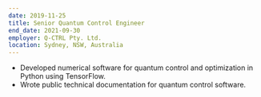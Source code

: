 ```yaml
---
date: 2019-11-25
title: Senior Quantum Control Engineer
end_date: 2021-09-30
employer: Q-CTRL Pty. Ltd.
location: Sydney, NSW, Australia
---
```

 - Developed numerical software for quantum control and optimization in Python using TensorFlow.
 - Wrote public technical documentation for quantum control software.
